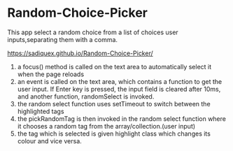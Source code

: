 # Random-Choice-Picker
This app select a random choice from a list of choices user inputs,separating them with a comma.

https://sadiquex.github.io/Random-Choice-Picker/
1. a focus() method is called on the text area to automatically select it when the page reloads
2. an event is called on the text area, which contains a function to get the user input. If Enter key is pressed, the input field is cleared after 10ms, and another function, randomSelect is invoked.
3. the random select function uses setTimeout to switch between the highlighted tags
4. the pickRandomTag is then invoked in the random select function where it chooses a random tag from the array/collection.(user input)
5. the tag which is selected is given highlight class which changes its colour and vice versa.


